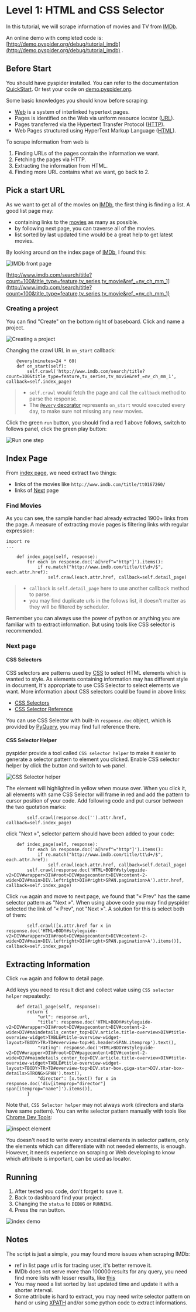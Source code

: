 Level 1: HTML and CSS Selector
==============================

In this tutorial, we will scrape information of movies and TV from [IMDb].

An online demo with completed code is: [http://demo.pyspider.org/debug/tutorial_imdb](http://demo.pyspider.org/debug/tutorial_imdb) .


Before Start
------------

You should have pyspider installed. You can refer to the documentation [QuickStart](Quickstart). Or test your code on [demo.pyspider.org](http://demo.pyspider.org).

Some basic knowledges you should know before scraping:

* [Web][WWW] is a system of interlinked hypertext pages.
* Pages is identified on the Web via uniform resource locator ([URL]).
* Pages transferred via the Hypertext Transfer Protocol ([HTTP]).
* Web Pages structured using HyperText Markup Language ([HTML]).

To scrape information from web is

1. Finding URLs of the pages contain the information we want.
2. Fetching the pages via HTTP.
3. Extracting the information from HTML.
4. Finding more URL contains what we want, go back to 2.


Pick a start URL
----------------

As we want to get all of the movies on [IMDb], the first thing is finding a list.  A good list page may:

* containing links to the [movies](http://www.imdb.com/title/tt0167260/) as many as possible.
* by following next page, you can traverse all of the movies. 
* list sorted by last updated time would be a great help to get latest movies.

By looking around on the index page of [IMDb], I found this:

![IMDb front page](imgs/tutorial_imdb_front.png)

[http://www.imdb.com/search/title?count=100&title_type=feature,tv_series,tv_movie&ref_=nv_ch_mm_1](http://www.imdb.com/search/title?count=100&title_type=feature,tv_series,tv_movie&ref_=nv_ch_mm_1)

### Creating a project

You can find "Create" on the bottom right of baseboard. Click and name a project.

![Creating a project](imgs/creating_a_project.png)

Changing the crawl URL in `on_start` callback:

```
    @every(minutes=24 * 60)
    def on_start(self):
        self.crawl('http://www.imdb.com/search/title?count=100&title_type=feature,tv_series,tv_movie&ref_=nv_ch_mm_1', callback=self.index_page)
```

> * `self.crawl` would fetch the page and call the `callback` method to parse the response.  
> * The [`@every` decorator](http://docs.pyspider.org/en/latest/apis/@every/) represents `on_start` would executed every day, to make sure not missing any new movies.

Click the green `run` button, you should find a red 1 above follows, switch to follows panel, click the green play button:

![Run one step](imgs/run_one_step.png)

Index Page
----------

From [index page](http://www.imdb.com/search/title?count=100&title_type=feature,tv_series,tv_movie&ref_=nv_ch_mm_1), we need extract two things:

* links of the movies like `http://www.imdb.com/title/tt0167260/`
* links of [Next](http://www.imdb.com/search/title?count=100&ref_=nv_ch_mm_1&start=101&title_type=feature,tv_series,tv_movie) page

### Find Movies

As you can see, the sample handler had already extracted 1900+ links from the page. A measure of extracting movie pages is filtering links with regular expression:

```
import re
...

    def index_page(self, response):
        for each in response.doc('a[href^="http"]').items():
            if re.match("http://www.imdb.com/title/tt\d+/$", each.attr.href):
                self.crawl(each.attr.href, callback=self.detail_page)
```

> * `callback` is `self.detail_page` here to use another callback method to parse.
> * you may find duplicate urls in the follows list, it doesn't matter as they will be filtered by scheduler. 

Remember you can always use the power of python or anything you are familiar with to extract information. But using tools like CSS selector is recommended.

### Next page

#### CSS Selectors

CSS selectors are patterns used by [CSS] to select HTML elements which is wanted to style. As elements containing information may has different style in document, It's appropriate to use CSS Selector to select elements we want. More information about CSS selectors could be found in above links:

* [CSS Selectors](http://www.w3schools.com/css/css_selectors.asp)
* [CSS Selector Reference](http://www.w3schools.com/cssref/css_selectors.asp)

You can use CSS Selector with built-in `response.doc` object, which is provided by [PyQuery], you may find full reference there.

#### CSS Selector Helper

pyspider provide a tool called `CSS selector helper` to make it easier to generate a selector pattern to element you clicked. Enable CSS selector helper by click the button and switch to `web` panel.

![CSS Selector helper](imgs/css_selector_helper.png)

The element will highlighted in yellow when mouse over. When you click it, all elements with same CSS Selector will frame in red and add the pattern to cursor position of your code. Add following code and put cursor between the two quotation marks:

```
        self.crawl(response.doc('').attr.href, callback=self.index_page)
```

click "Next »", selector pattern should have been added to your code:

```
    def index_page(self, response):
        for each in response.doc('a[href^="http"]').items():
            if re.match("http://www.imdb.com/title/tt\d+/$", each.attr.href):
                self.crawl(each.attr.href, callback=self.detail_page)
        self.crawl(response.doc('HTML>BODY#styleguide-v2>DIV#wrapper>DIV#root>DIV#pagecontent>DIV#content-2-wide>DIV#main>DIV.leftright>DIV#right>SPAN.pagination>A').attr.href, callback=self.index_page)
```

Click `run` again and move to next page, we found that "« Prev" has the same selector pattern as "Next »". When using above code you may find pyspider selected the link of "« Prev", not "Next »". A solution for this is select both of them:

```
        self.crawl([x.attr.href for x in response.doc('HTML>BODY#styleguide-v2>DIV#wrapper>DIV#root>DIV#pagecontent>DIV#content-2-wide>DIV#main>DIV.leftright>DIV#right>SPAN.pagination>A').items()], callback=self.index_page)
```

Extracting Information
----------------------

Click `run` again and follow to detail page.

Add keys you need to result dict and collect value using `CSS selector helper` repeatedly:

```
    def detail_page(self, response):
        return {
            "url": response.url,
            "title": response.doc('HTML>BODY#styleguide-v2>DIV#wrapper>DIV#root>DIV#pagecontent>DIV#content-2-wide>DIV#maindetails_center_top>DIV.article.title-overview>DIV#title-overview-widget>TABLE#title-overview-widget-layout>TBODY>TR>TD#overview-top>H1.header>SPAN.itemprop').text(),
            "rating": response.doc('HTML>BODY#styleguide-v2>DIV#wrapper>DIV#root>DIV#pagecontent>DIV#content-2-wide>DIV#maindetails_center_top>DIV.article.title-overview>DIV#title-overview-widget>TABLE#title-overview-widget-layout>TBODY>TR>TD#overview-top>DIV.star-box.giga-star>DIV.star-box-details>STRONG>SPAN').text(),
            "director": [x.text() for x in response.doc('div[itemprop="director"] span[itemprop="name"]').items()],
        }
```

Note that, `CSS Selector helper` may not always work (directors and starts have same pattern). You can write selector pattern manually with tools like [Chrome Dev Tools](https://developer.chrome.com/devtools):

![inspect element](imgs/inspect_element.png)

You doesn't need to write every ancestral elements in selector pattern, only the elements which can differentiate with not needed elements, is enough. However, it needs experience on scraping or Web developing to know which attribute is important, can be used as locator.

Running
-------

1. After tested you code, don't forget to save it.
2. Back to dashboard find your project.
3. Changing the `status` to `DEBUG` or `RUNNING`.
4. Press the `run` button. 

![index demo](imgs/index_page.png)

Notes
-----

The script is just a simple, you may found more issues when scraping IMDb:

* ref in list page url is for tracing user, it's better remove it.
* IMDb does not serve more than 100000 results for any query, you need find more lists with lesser results, like [this](http://www.imdb.com/search/title?genres=action&title_type=feature&sort=moviemeter,asc)
* You may need a list sorted by last updated time and update it with a shorter interval.
* Some attribute is hard to extract, you may need write selector pattern on hand or using [XPATH](http://www.w3schools.com/xpath/xpath_syntax.asp) and/or some python code to extract informations.

[IMDb]:          http://www.imdb.com/
[WWW]:           http://en.wikipedia.org/wiki/World_Wide_Web
[HTTP]:          http://en.wikipedia.org/wiki/Hypertext_Transfer_Protocol
[HTML]:          http://en.wikipedia.org/wiki/HTML
[URL]:           http://en.wikipedia.org/wiki/Uniform_resource_locator
[CSS]:           https://developer.mozilla.org/en-US/docs/Web/Guide/CSS/Getting_Started/What_is_CSS
[PyQuery]:       https://pythonhosted.org/pyquery/
